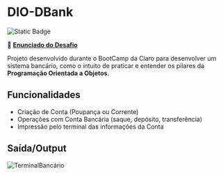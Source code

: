 # DIO-DBank

![Static Badge](https://img.shields.io/badge/Java-Java?style=for-the-badge&logo=openjdk&color=red)

📖 [**Enunciado do Desafio**](https://github.com/falvojr/lab-banco-digital-oo/tree/master)

Projeto desenvolvido durante o BootCamp da Claro para desenvolver um sistema bancário, como o intuito de praticar e entender os pilares da **Programação Orientada a Objetos**.

## Funcionalidades
- Criação de Conta (Poupança ou Corrente)
- Operações com Conta Bancária (saque, depósito, transferência)
- Impressão pelo terminal das informações da Conta

## Saída/Output

![TerminalBancário](https://github.com/user-attachments/assets/3c5483ca-3400-4838-aee1-0bf33d7fc197)
